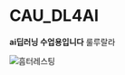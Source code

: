 # CAU_DL4AI
**ai딥러닝 수업용입니다**
룰루랄라

![흠터레스팅](https://i.namu.wiki/i/H8kVJwQ3-193ecbqQoKmqUSt4zXT-e3_94HHSTlsWMvWuhssyo8Eag9YxgFEf82w3foz15vWKriYGUx2HleSlA.svg)
